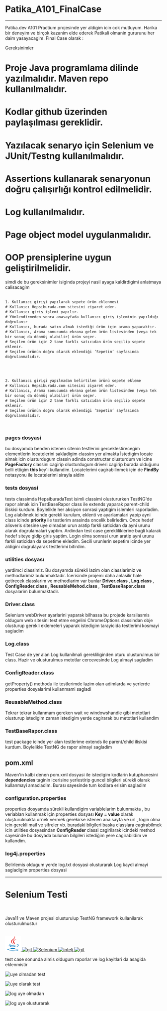 # Patika_A101_FinalCase
<hr/>

Patika.dev A101 Practium projesinde yer aldigim icin cok mutluyum.
Harika bir deneyim ve birçok kazanim elde ederek Patikali olmanin gururunu her daim yasayacagim.
Final Case olarak : 

Gereksinimler
# Proje Java programlama dilinde yazılmalıdır. Maven repo kullanılmalıdır.
# Kodlar github üzerinden paylaşılması gereklidir. 
# Yazılacak senaryo için Selenium ve JUnit/Testng kullanılmalıdır.
# Assertions kullanarak senaryonun doğru çalışırlığı kontrol edilmelidir.
# Log kullanılmalıdır.
# Page object model uygulanmalıdır.
# OOP prensiplerine uygun geliştirilmelidir.

simdi de bu gereksinimler isiginda projeyi nasil ayaga kaldirdigimi anlatmaya calisacagim

```

1. Kullanıcı girişi yapılarak sepete ürün eklenmesi 
# Kullanıcı Hepsiburada.com sitesini ziyaret eder.
# Kullanıcı giriş işlemi yapılır.
# Yönlendirmeden sonra anasayfada kullanıcı giriş işleminin yapıldığı doğrulanır
# Kullanıcı, burada satın almak istediği ürün için arama yapacaktır.
# Kullanıcı, Arama sonucunda ekrana gelen ürün listesinden (veya tek bir sonuç da dönmüş olabilir) ürün seçer.
# Seçilen ürün için 2 tane farklı satıcıdan ürün seçilip sepete eklenir.
# Seçilen ürünün doğru olarak eklendiği ‘Sepetim’ sayfasında doğrulanmalıdır.

```


<br/>

```

2. Kullanıcı girişi yapılmadan belirtilen ürünü sepete ekleme
# Kullanıcı Hepsiburada.com sitesini ziyaret eder.
# Kullanıcı, Arama sonucunda ekrana gelen ürün listesinden (veya tek bir sonuç da dönmüş olabilir) ürün seçer.
# Seçilen ürün için 2 tane farklı satıcıdan ürün seçilip sepete eklenir.
# Seçilen ürünün doğru olarak eklendiği ‘Sepetim’ sayfasında doğrulanmalıdır.

```
<br/>

### pages dosyasi <br/>
bu dosyamda benden istenen sitenin testlerini gerceklestirecegim elementlerin locatelerini sakladigim classim yer almakta
İstedigim locate almak icin olusturdugum classin adinda constructar olusturdum ve icine <b> PageFactory </b> classini cagirip
olusturdugum driveri cagirip burada olduğunu belli ettigim <b> this </b> key'i kullandim. 
Locatelerimi cagirabilinmek için de <b> FindBy </b> notasyonu ile locatelerimi sirayla aldim

### tests dosyasi <br/>
tests classimda HepsiburadaTest isimli classimi olustururken TestNG'de rapor almak icin TestBaseRapor class ile extends yaparak parent-child iliskisi kurdum.
Boylelikle her aksiyon sonrasi yaptigim islemleri raporladim. 
Log alabilmek icinde gerekli kurulum, eklenti ve ayarlamalari yapip ayni class icinde <b> priority </b> ile testlerim arasinda oncelik belirledim. 
Once hedef alisveris sitesine uye olmadan urun aratip farkli saticidan da ayni urunu alarak dogrulamalari yaptim.
Ardindan test case gerekliliklerine bagli kalarak hedef siteye gidip giris yaptim. 
Login olma sonrasi urun aratip ayni urunu farkli saticidan da sepetime ekledim.
Secili urunlerin sepetim icinde yer aldigini dogrulayarak testlerimi bitirdim.
 
### utilities dosyası <br/>
yardimci classimiz. Bu dosyamda sürekli lazim olan classlarimiz ve methodlarimiz bulunmaktadir. İcerisinde  projemi daha anlasilir hale getirecek classlarim ve methodlarim var bunlar
<b> Driver.class </b> , <b> Log.class </b> , <b> ConfigReader.class </b> , <b> ReusableMehod.class </b> , <b> TestBaseRapor.class </b> dosyalarim bulunmaktadir. 


### <b> Driver.class </b>
Selenium webDriver ayarlarini yaparak bilhassa bu projede karsilasmis oldugum web sitesini test etme engelini 
ChromeOptions classindan obje olusturup gerekli eklemeleri yaparak istedigim tarayicida testlerimi kosmayi sagladim


### <b> Log.class </b>
Test Case de yer alan Log kullanilmali gerekliliginden oturu olusturulmus bir class. 
Hazir ve olusturulmus metotlar cercevesinde Log almayi sagladim

### <b> ConfigReader.class </b>
getProperty() methodu ile testlerimde lazim olan adimlarda ve yerlerde properties dosyalarimi kullanmami sagladi

### <b> ReusableMethod.class </b>
Tekrar tekrar kullanmam gereken wait ve windowshandle gibi metotlari olusturup istedigim zaman istedigim yerde cagirarak bu metotlari kullandim

### <b> TestBaseRapor.class </b>
test package icinde yer alan testlerime extends ile parent/child iliskisi kurdum. 
Boylelikle TestNG de rapor almayi sagladim

## pom.xml
Maven'in kalbi denen pom.xml dosyasi ile istedigim kodlarin kutuphanesini  <b> dependencies </b> taginin icerisine yerlestirip guncel bilgileri sürekli olarak kullanmayi amacladim. Burası sayesinde tum kodlara erisim sagladim

### <b> configuration.properties </b>
properties dosyamda sürekli kullandigim variablelarim bulunmakta ,
bu veriabları kullanmak için properties dosyası <b> Key  =  value </b> olarak oluşturulmakta 
ornek vermek gerekirse istenen ana sayfa ve url , login olma icin gerekli mail ve sifreler vb.
buradaki bilgileri baska classlara cagirabilmek icin utilities dosyasindan
<b> ConfigReader </b> classi cagirilarak icindeki method sayesinde bu dosyada bulunan bilgileri istediğim yere cagirabildim ve kullandim.

### <b> log4j.properties </b>
Belirlemis oldugum yerde log.txt dosyasi olusturarak Log kaydi almayi sagladigim properties dosyasi
<hr/>

# Selenium Testi

<br/>

Java11  ve Maven projesi olusturulup TestNG framework kullanilarak olusturulmustur

<br/>
<a href="https://www.java.com" target="_blank" rel="noreferrer"> <img src="https://raw.githubusercontent.com/devicons/devicon/master/icons/java/java-original.svg" alt="java" width="50" height="50"/> </a>
<a href="https://git-scm.com/" target="_blank" rel="noreferrer"> <img src="https://www.vectorlogo.zone/logos/git-scm/git-scm-icon.svg" alt="git" width="40" height="40"/> </a>
<a href="https://www.selenium.com" target="_blank" rel="noreferrer"> <img src="https://camo.githubusercontent.com/4b95df4d6ca7a01afc25d27159804dc5a7d0df41d8131aaf50c9f84847dfda21/68747470733a2f2f73656c656e69756d2e6465762f696d616765732f73656c656e69756d5f6c6f676f5f7371756172655f677265656e2e706e67" alt="Selenium" width="50" height="50"/> </a>
<a href="https://www.intelj.com" target="_blank" rel="noreferrer"> <img src="https://encrypted-tbn0.gstatic.com/images?q=tbn:ANd9GcQak-N8W03mK25slV1lwM80i0y1obRPPJOaLA&usqp=CAU" alt="intelj" width="80" height="40"/> </a>
<a href="https://www.maven.com" target="_blank" rel="noreferrer"> <img src="https://koraypeker.com/wp-content/uploads/2018/06/1_xsrKVt69q3JsZzLD-ldekQ.jpeg" alt="git" width="100" height="40"/> </a>
<br/>

test case sonunda almis oldugum raporlar ve log kayitlari da asagida eklenmistir


![uye olmadan test](https://user-images.githubusercontent.com/100091154/200200695-fc2f2f24-86d5-40b4-9051-013b4d921d4f.png)


![uye olarak test](https://user-images.githubusercontent.com/100091154/200200701-1af30cdb-7d1b-468c-9279-e36b3e5796f5.png)


![log uye olmadan](https://user-images.githubusercontent.com/100091154/200200839-725a05df-190b-47c5-98f8-726d79c9b96d.png)


![log uye olusturarak](https://user-images.githubusercontent.com/100091154/200200842-8064e2e0-c3b0-4d67-af3c-c4e5d9d761af.png)
